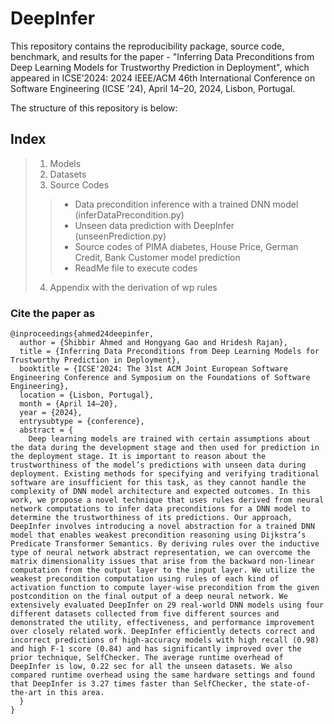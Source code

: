 # DeepInfer
This repository contains the reproducibility package, source code, benchmark, and results for the paper - "Inferring Data Preconditions from Deep Learning Models for Trustworthy Prediction in Deployment", which appeared in ICSE’2024: 2024 IEEE/ACM 46th International Conference on Software Engineering (ICSE ’24), April 14–20, 2024, Lisbon, Portugal.

The structure of this repository is below:

## Index
> 1. Models
> 2. Datasets
> 3. Source Codes
  >> * Data precondition inference with a trained DNN model (inferDataPrecondition.py)
  >> * Unseen data prediction with DeepInfer (unseenPrediction.py)
  >> * Source codes of PIMA diabetes, House Price, German Credit, Bank Customer model prediction
  >> * ReadMe file to execute codes
> 4. Appendix with the derivation of wp rules

### Cite the paper as
```
@inproceedings{ahmed24deepinfer,
  author = {Shibbir Ahmed and Hongyang Gao and Hridesh Rajan},
  title = {Inferring Data Preconditions from Deep Learning Models for Trustworthy Prediction in Deployment},
  booktitle = {ICSE'2024: The 31st ACM Joint European Software Engineering Conference and Symposium on the Foundations of Software Engineering},
  location = {Lisbon, Portugal},
  month = {April 14–20},
  year = {2024},
  entrysubtype = {conference},
  abstract = {
    Deep learning models are trained with certain assumptions about the data during the development stage and then used for prediction in the deployment stage. It is important to reason about the trustworthiness of the model’s predictions with unseen data during deployment. Existing methods for specifying and verifying traditional software are insufficient for this task, as they cannot handle the complexity of DNN model architecture and expected outcomes. In this work, we propose a novel technique that uses rules derived from neural network computations to infer data preconditions for a DNN model to determine the trustworthiness of its predictions. Our approach, DeepInfer involves introducing a novel abstraction for a trained DNN model that enables weakest precondition reasoning using Dijkstra’s Predicate Transformer Semantics. By deriving rules over the inductive type of neural network abstract representation, we can overcome the matrix dimensionality issues that arise from the backward non-linear computation from the output layer to the input layer. We utilize the weakest precondition computation using rules of each kind of activation function to compute layer-wise precondition from the given postcondition on the final output of a deep neural network. We extensively evaluated DeepInfer on 29 real-world DNN models using four different datasets collected from five different sources and demonstrated the utility, effectiveness, and performance improvement over closely related work. DeepInfer efficiently detects correct and incorrect predictions of high-accuracy models with high recall (0.98) and high F-1 score (0.84) and has significantly improved over the prior technique, SelfChecker. The average runtime overhead of DeepInfer is low, 0.22 sec for all the unseen datasets. We also compared runtime overhead using the same hardware settings and found that DeepInfer is 3.27 times faster than SelfChecker, the state-of-the-art in this area.
  }
}
```
